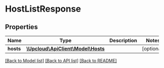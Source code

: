 # HostListResponse

## Properties
Name | Type | Description | Notes
------------ | ------------- | ------------- | -------------
**hosts** | [**\Upcloud\ApiClient\Model\Hosts**](Hosts.md) |  | [optional] 

[[Back to Model list]](../../README.md#documentation-of-the-models) [[Back to API list]](../../README.md#documentation) [[Back to README]](../../README.md)
